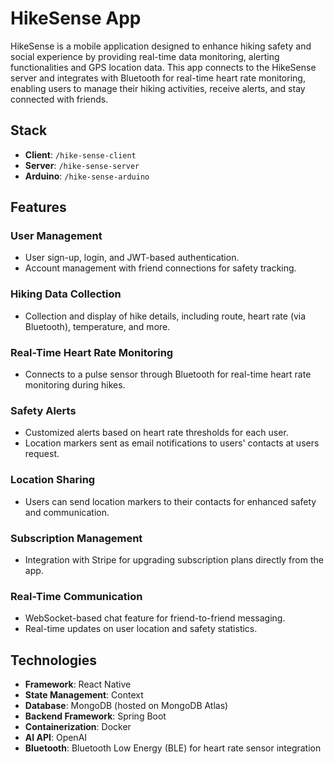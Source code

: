 HikeSense App
=============

HikeSense is a mobile application designed to enhance hiking safety and social experience by providing real-time data monitoring, alerting functionalities and GPS location data. This app connects to the HikeSense server and integrates with Bluetooth for real-time heart rate monitoring, enabling users to manage their hiking activities, receive alerts, and stay connected with friends.

Stack
-----

-   **Client**: `/hike-sense-client`
-   **Server**: `/hike-sense-server`
-   **Arduino**: `/hike-sense-arduino`

Features
--------

### User Management

-   User sign-up, login, and JWT-based authentication.
-   Account management with friend connections for safety tracking.

### Hiking Data Collection

-   Collection and display of hike details, including route, heart rate (via Bluetooth), temperature, and more.

### Real-Time Heart Rate Monitoring

-   Connects to a pulse sensor through Bluetooth for real-time heart rate monitoring during hikes.

### Safety Alerts

-   Customized alerts based on heart rate thresholds for each user.
-   Location markers sent as email notifications to users' contacts at users request.

### Location Sharing

-   Users can send location markers to their contacts for enhanced safety and communication.

### Subscription Management

-   Integration with Stripe for upgrading subscription plans directly from the app.

### Real-Time Communication

-   WebSocket-based chat feature for friend-to-friend messaging.
-   Real-time updates on user location and safety statistics.

Technologies
------------

-   **Framework**: React Native
-   **State Management**: Context 
-   **Database**: MongoDB (hosted on MongoDB Atlas)
-   **Backend Framework**: Spring Boot
-   **Containerization**: Docker
-   **AI API**: OpenAI
-   **Bluetooth**: Bluetooth Low Energy (BLE) for heart rate sensor integration
